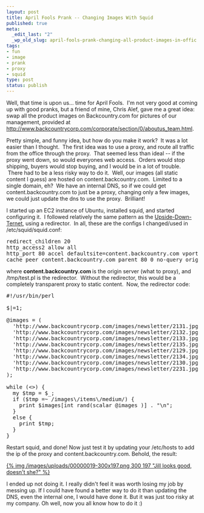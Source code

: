 ```yaml
--- 
layout: post
title: April Fools Prank -- Changing Images With Squid
published: true
meta: 
  _edit_last: "2"
  _wp_old_slug: april-fools-prank-changing-all-product-images-in-offic
tags: 
- fun
- image
- prank
- proxy
- squid
type: post
status: publish
---
```

Well, that time is upon us... time for April Fools.  I'm not very good at coming up with good pranks, but a friend of mine, Chris Alef, gave me a great idea: swap all the product images on Backcountry.com for pictures of our management, provided at http://www.backcountrycorp.com/corporate/section/0/aboutus_team.html.

Pretty simple, and funny idea, but how do you make it work?  It was a lot easier than I thought.  The first idea was to use a proxy, and route all traffic from the office through the proxy.  That seemed less than ideal -- if the proxy went down, so would everyones web access.  Orders would stop shipping, buyers would stop buying, and I would be in a lot of trouble.  There had to be a less risky way to do it.  Well, our images (all static content I guess) are hosted on content.backcountry.com.  Limited to a single domain, eh?  We have an internal DNS, so if we could get content.backcountry.com to just be a proxy, changing only a few images, we could just update the dns to use the proxy.  Brilliant!

I started up an EC2 instance of Ubuntu, installed squid, and started configuring it.  I followed relatively the same pattern as the <a href="http://www.ex-parrot.com/pete/upside-down-ternet.html">Upside-Down-Ternet</a>, using a redirector.  In all, these are the configs I changed/used in /etc/squid/squid.conf:
<pre lang="conf">redirect_children 20
http_access2 allow all
http_port 80 accel defaultsite=content.backcountry.com vport=80
cache_peer content.backcountry.com parent 80 0 no-query originserver</pre>
where <strong>content.backcountry.com </strong>is the origin server (what to proxy), and /tmp/test.pl is the redirector.  Without the redirector, this would be a completely transparent proxy to static content.  Now, the redirector code:
<pre lang="perl">#!/usr/bin/perl

$|=1;

@images = (
  'http://www.backcountrycorp.com/images/newsletter/2131.jpg',
  'http://www.backcountrycorp.com/images/newsletter/2132.jpg',
  'http://www.backcountrycorp.com/images/newsletter/2133.jpg',
  'http://www.backcountrycorp.com/images/newsletter/2135.jpg',
  'http://www.backcountrycorp.com/images/newsletter/2129.jpg',
  'http://www.backcountrycorp.com/images/newsletter/2134.jpg',
  'http://www.backcountrycorp.com/images/newsletter/2130.jpg',
  'http://www.backcountrycorp.com/images/newsletter/2231.jpg',
);

while (&lt;&gt;) {
  my $tmp = $_;
  if ($tmp =~ /images\/items\/medium/) {
    print $images[int rand(scalar @images )] . "\n";
  }
  else {
    print $tmp;
  }
}</pre>
Restart squid, and done!  Now just test it by updating your /etc/hosts to add the ip of the proxy and content.backcountry.com.  Behold, the result:

<a href="/images/uploads/00000019.png">{% img /images/uploads/00000019-300x197.png 300 197 "Jill looks good, doesn't she?" %}</a>

I ended up not doing it.  I really didn't feel it was worth losing my job by messing up.  If I could have found a better way to do it than updating the DNS, even the internal one, I would have done it.  But it was just too risky at my company.  Oh well, now you all know how to do it :)
